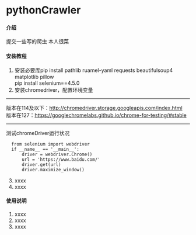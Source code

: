# pythonCrawler

#### 介绍
提交一些写的爬虫
本人很菜


#### 安装教程

1.  安装必要库pip install pathlib ruamel-yaml requests beautifulsoup4 matplotlib pillow  
pip install selenium==4.5.0 
3.  安装chromedriver，配置环境变量
___
版本在114及以下：http://chromedriver.storage.googleapis.com/index.html  
版本在127：https://googlechromelabs.github.io/chrome-for-testing/#stable  
___
测试chromeDriver运行状况
``` 
  from selenium import webdriver
  if __name__ == '__main__':
      driver = webdriver.Chrome()
      url = 'https://www.baidu.com/'
      driver.get(url)
      driver.maximize_window()
```
3.  xxxx
4.  xxxx

#### 使用说明

1.  xxxx
3.  xxxx
4.  xxxx

